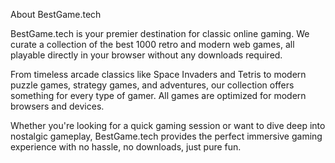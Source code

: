 About BestGame.tech

BestGame.tech is your premier destination for classic online gaming. We curate a collection of the best 1000 retro and modern web games, all playable directly in your browser without any downloads required.

From timeless arcade classics like Space Invaders and Tetris to modern puzzle games, strategy games, and adventures, our collection offers something for every type of gamer. All games are optimized for modern browsers and devices.

Whether you're looking for a quick gaming session or want to dive deep into nostalgic gameplay, BestGame.tech provides the perfect immersive gaming experience with no hassle, no downloads, just pure fun.
